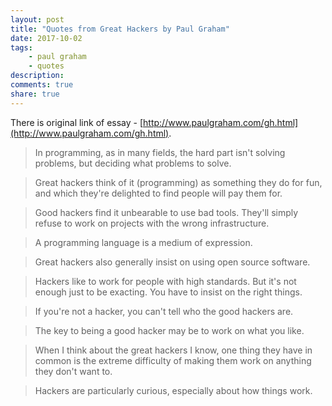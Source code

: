 ```yaml
---
layout: post
title: "Quotes from Great Hackers by Paul Graham"
date: 2017-10-02
tags: 
    - paul graham
    - quotes
description: 
comments: true
share: true
---
```


There is original link of essay - [http://www.paulgraham.com/gh.html](http://www.paulgraham.com/gh.html).

> In programming, as in many fields, the hard part isn't solving problems, but deciding what problems to solve.

> Great hackers think of it (programming) as something they do for fun, and which they're delighted to find people will pay them for.

> Good hackers find it unbearable to use bad tools. They'll simply refuse to work on projects with the wrong infrastructure.

> A programming language is a medium of expression.

> Great hackers also generally insist on using open source software.

> Hackers like to work for people with high standards. But it's not enough just to be exacting. You have to insist on the right things.

> If you're not a hacker, you can't tell who the good hackers are.

> The key to being a good hacker may be to work on what you like.

> When I think about the great hackers I know, one thing they have in common is the extreme difficulty of making them work on anything they don't want to.

> Hackers are particularly curious, especially about how things work.

